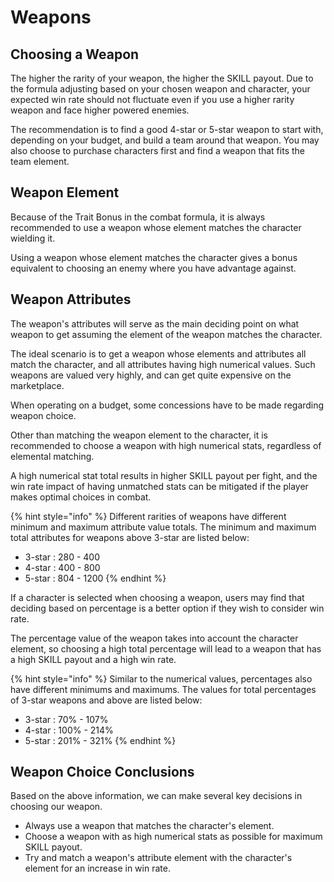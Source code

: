 # Weapons

## Choosing a Weapon

The higher the rarity of your weapon, the higher the SKILL payout. Due to the formula adjusting based on your chosen weapon and character, your expected win rate should not fluctuate even if you use a higher rarity weapon and face higher powered enemies.

The recommendation is to find a good 4-star or 5-star weapon to start with, depending on your budget, and build a team around that weapon. You may also choose to purchase characters first and find a weapon that fits the team element.

## Weapon Element

Because of the Trait Bonus in the combat formula, it is always recommended to use a weapon whose element matches the character wielding it.

Using a weapon whose element matches the character gives a bonus equivalent to choosing an enemy where you have advantage against.

## Weapon Attributes

The weapon's attributes will serve as the main deciding point on what weapon to get assuming the element of the weapon matches the character.

The ideal scenario is to get a weapon whose elements and attributes all match the character, and all attributes having high numerical values. Such weapons are valued very highly, and can get quite expensive on the marketplace.

When operating on a budget, some concessions have to be made regarding weapon choice.

Other than matching the weapon element to the character, it is recommended to choose a weapon with high numerical stats, regardless of elemental matching.

A high numerical stat total results in higher SKILL payout per fight, and the win rate impact of having unmatched stats can be mitigated if the player makes optimal choices in combat.

{% hint style="info" %}
Different rarities of weapons have different minimum and maximum attribute value totals. The minimum and maximum total attributes for weapons above 3-star are listed below:

* 3-star : 280 - 400
* 4-star : 400 - 800
* 5-star : 804 - 1200
{% endhint %}

If a character is selected when choosing a weapon, users may find that deciding based on percentage is a better option if they wish to consider win rate.

The percentage value of the weapon takes into account the character element, so choosing a high total percentage will lead to a weapon that has a high SKILL payout and a high win rate.

{% hint style="info" %}
Similar to the numerical values, percentages also have different minimums and maximums. The values for total percentages of 3-star weapons and above are listed below:

* 3-star : 70% - 107%
* 4-star : 100% - 214%
* 5-star : 201% - 321%
{% endhint %}

## Weapon Choice Conclusions

Based on the above information, we can make several key decisions in choosing our weapon.

* Always use a weapon that matches the character's element.
* Choose a weapon with as high numerical stats as possible for maximum SKILL payout.
* Try and match a weapon's attribute element with the character's element for an increase in win rate.

